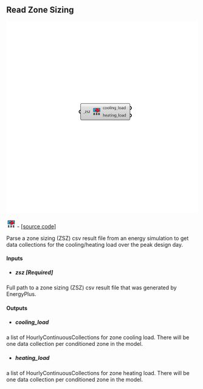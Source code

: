 ## Read Zone Sizing

![](../../images/components/Read_Zone_Sizing.png)

![](../../images/icons/Read_Zone_Sizing.png) - [[source code]](https://github.com/ladybug-tools/honeybee-grasshopper-energy/blob/master/honeybee_grasshopper_energy/src//HB%20Read%20Zone%20Sizing.py)


Parse a zone sizing (ZSZ) csv result file from an energy simulation to get data collections for the cooling/heating load over the peak design day. 



#### Inputs
* ##### zsz [Required]
Full path to a zone sizing (ZSZ) csv result file that was generated by EnergyPlus. 

#### Outputs
* ##### cooling_load
a list of HourlyContinuousCollections for zone cooling load. There will be one data collection per conditioned zone in the model. 
* ##### heating_load
a list of HourlyContinuousCollections for zone heating load. There will be one data collection per conditioned zone in the model. 